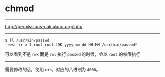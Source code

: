 # chmod

---

http://permissions-calculator.org/info/

---

```
$ ll /usr/bin/passwd
-rwsr-xr-x 1 root root 49K yyyy-mm-dd HH:MM /usr/bin/passwd*
```

可以看到不是 `rwx` 而是 `rws`
执行 `passwd` 的时候，会以 `root` 的权限执行

---

需要修改的话，使用 `u+s`，对应的八进制为 `4000`。
